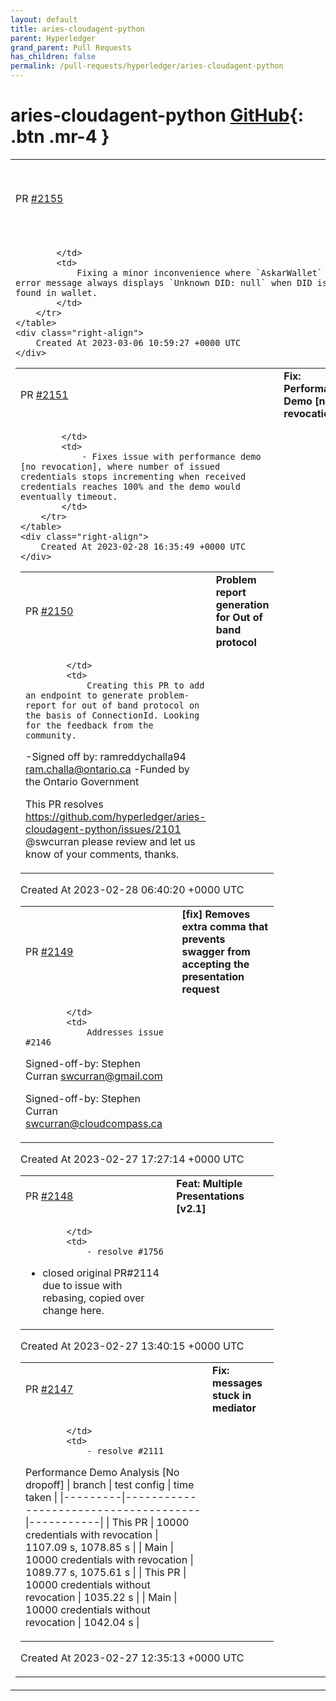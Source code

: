 ```yaml
---
layout: default
title: aries-cloudagent-python
parent: Hyperledger
grand_parent: Pull Requests
has_children: false
permalink: /pull-requests/hyperledger/aries-cloudagent-python
---
```


# aries-cloudagent-python <span class="fs-3 right-align">[GitHub](https://github.com/hyperledger/aries-cloudagent-python){: .btn .mr-4 }</span>


<div>
    <table>
        <tr>
            <td>
                PR <a href="https://github.com/hyperledger/aries-cloudagent-python/pull/2155" class=".btn">#2155</a>
            </td>
            <td>
                <b>
                    fix: askar exception message always displaying null DID
                </b>
            </td>
        </tr>
        <tr>
            <td>
                
            </td>
            <td>
                Fixing a minor inconvenience where `AskarWallet` error message always displays `Unknown DID: null` when DID is not found in wallet.
            </td>
        </tr>
    </table>
    <div class="right-align">
        Created At 2023-03-06 10:59:27 +0000 UTC
    </div>
</div>

<div>
    <table>
        <tr>
            <td>
                PR <a href="https://github.com/hyperledger/aries-cloudagent-python/pull/2151" class=".btn">#2151</a>
            </td>
            <td>
                <b>
                    Fix: Performance Demo [no --revocation]
                </b>
            </td>
        </tr>
        <tr>
            <td>
                
            </td>
            <td>
                - Fixes issue with performance demo [no revocation], where number of issued credentials stops incrementing when received credentials reaches 100% and the demo would eventually timeout.
            </td>
        </tr>
    </table>
    <div class="right-align">
        Created At 2023-02-28 16:35:49 +0000 UTC
    </div>
</div>

<div>
    <table>
        <tr>
            <td>
                PR <a href="https://github.com/hyperledger/aries-cloudagent-python/pull/2150" class=".btn">#2150</a>
            </td>
            <td>
                <b>
                    Problem report generation for Out of band protocol
                </b>
            </td>
        </tr>
        <tr>
            <td>
                
            </td>
            <td>
                Creating this PR to add an endpoint to generate problem-report for out of band protocol on the basis of ConnectionId. Looking for the feedback from the community.
-Signed off by: ramreddychalla94 [ram.challa@ontario.ca](mailto:ram.challa@ontario.ca)
-Funded by the Ontario Government

This PR resolves https://github.com/hyperledger/aries-cloudagent-python/issues/2101 @swcurran please review and let us know of your comments, thanks.
            </td>
        </tr>
    </table>
    <div class="right-align">
        Created At 2023-02-28 06:40:20 +0000 UTC
    </div>
</div>

<div>
    <table>
        <tr>
            <td>
                PR <a href="https://github.com/hyperledger/aries-cloudagent-python/pull/2149" class=".btn">#2149</a>
            </td>
            <td>
                <b>
                    [fix] Removes extra comma that prevents swagger from accepting the presentation request
                </b>
            </td>
        </tr>
        <tr>
            <td>
                
            </td>
            <td>
                Addresses issue #2146

Signed-off-by: Stephen Curran <swcurran@gmail.com>

Signed-off-by: Stephen Curran <swcurran@cloudcompass.ca>
            </td>
        </tr>
    </table>
    <div class="right-align">
        Created At 2023-02-27 17:27:14 +0000 UTC
    </div>
</div>

<div>
    <table>
        <tr>
            <td>
                PR <a href="https://github.com/hyperledger/aries-cloudagent-python/pull/2148" class=".btn">#2148</a>
            </td>
            <td>
                <b>
                    Feat: Multiple Presentations [v2.1] 
                </b>
            </td>
        </tr>
        <tr>
            <td>
                
            </td>
            <td>
                - resolve #1756 
- closed original PR#2114 due to issue with rebasing, copied over change here.
            </td>
        </tr>
    </table>
    <div class="right-align">
        Created At 2023-02-27 13:40:15 +0000 UTC
    </div>
</div>

<div>
    <table>
        <tr>
            <td>
                PR <a href="https://github.com/hyperledger/aries-cloudagent-python/pull/2147" class=".btn">#2147</a>
            </td>
            <td>
                <b>
                    Fix: messages stuck in mediator
                </b>
            </td>
        </tr>
        <tr>
            <td>
                
            </td>
            <td>
                - resolve #2111

Performance Demo Analysis [No dropoff]
| branch | test config    | time taken |
|---------|--------------------------------------|-----------|
| This PR | 10000 credentials with revocation    | 1107.09 s, 1078.85 s |
| Main    | 10000 credentials with revocation    | 1089.77 s, 1075.61 s |
| This PR | 10000 credentials without revocation | 1035.22 s |
| Main    | 10000 credentials without revocation | 1042.04 s |
            </td>
        </tr>
    </table>
    <div class="right-align">
        Created At 2023-02-27 12:35:13 +0000 UTC
    </div>
</div>

